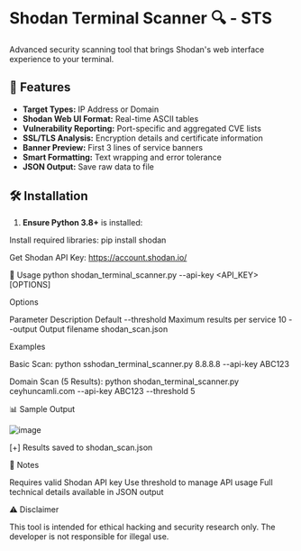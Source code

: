 # Shodan Terminal Scanner 🔍 - STS

Advanced security scanning tool that brings Shodan's web interface experience to your terminal.

## 🌟 Features

- **Target Types:** IP Address or Domain
- **Shodan Web UI Format:** Real-time ASCII tables
- **Vulnerability Reporting:** Port-specific and aggregated CVE lists
- **SSL/TLS Analysis:** Encryption details and certificate information
- **Banner Preview:** First 3 lines of service banners
- **Smart Formatting:** Text wrapping and error tolerance
- **JSON Output:** Save raw data to file

## 🛠️ Installation

1. **Ensure Python 3.8+** is installed:

Install required libraries:
 pip install shodan

 Get Shodan API Key:
 https://account.shodan.io/

 🚀 Usage
python shodan_terminal_scanner.py <target> --api-key <API_KEY> [OPTIONS]

Options

Parameter	Description	Default
--threshold	Maximum results per service	10
--output	Output filename	shodan_scan.json


Examples

Basic Scan:
python sshodan_terminal_scanner.py 8.8.8.8 --api-key ABC123

Domain Scan (5 Results):
python shodan_terminal_scanner.py ceyhuncamli.com --api-key ABC123 --threshold 5


📊 Sample Output

![image](https://github.com/user-attachments/assets/37c96c0a-80fc-460a-827a-e150089a6ae0)



[+] Results saved to shodan_scan.json



📌 Notes

Requires valid Shodan API key
Use threshold to manage API usage
Full technical details available in JSON output


⚠️ Disclaimer

This tool is intended for ethical hacking and security research only. The developer is not responsible for illegal use.


